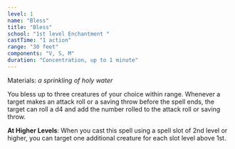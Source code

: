 ```yaml
---
level: 1
name: "Bless"
title: "Bless"
school: "1st level Enchantment "
castTime: "1 action"
range: "30 feet"
components: "V, S, M"
duration: "Concentration, up to 1 minute"
---
```


Materials: *a sprinkling of holy water*

You bless up to three creatures of your choice within range. Whenever a target makes an attack roll or a saving throw before the spell ends, the target can roll a d4 and add the number rolled to the attack roll or saving throw.

**At Higher Levels**: When you cast this spell using a spell slot of 2nd level or higher, you can target one additional creature for each slot level above 1st.
